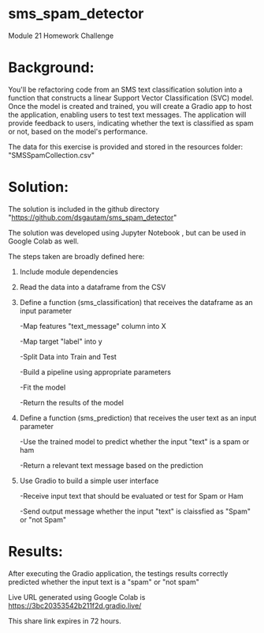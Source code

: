 # sms_spam_detector
Module 21 Homework Challenge

# Background:
You'll be refactoring code from an SMS text classification solution into a function that constructs a linear Support Vector Classification (SVC) model. Once the model is created and trained, you will create a Gradio app to host the application, enabling users to test text messages. The application will provide feedback to users, indicating whether the text is classified as spam or not, based on the model's performance.

The data for this exercise is provided and stored in the resources folder: "SMSSpamCollection.csv"

# Solution: 
The solution is included in the github directory "https://github.com/dsgautam/sms_spam_detector"

The solution was developed using Jupyter Notebook , but can be used in Google Colab as well.

The steps taken are broadly defined here:

1. Include module dependencies
2. Read the data into a dataframe from the CSV
3. Define a function (sms_classification) that receives the dataframe as an input parameter
    
    -Map features "text_message" column into X
    
    -Map target "label" into y
    
    -Split Data into Train and Test
    
    -Build a pipeline using appropriate parameters
    
    -Fit the model
    
    -Return the results of the model
4. Define a function (sms_prediction) that receives the user text as an input parameter
    
    -Use the trained model to predict whether the input "text" is a spam or ham
    
    -Return a relevant text message based on the prediction
5. Use Gradio to build a simple user interface
    
    -Receive input text that should be evaluated or test for Spam or Ham
    
    -Send output message whether the input "text" is claissfied as "Spam" or "not Spam"


# Results: 
After executing the Gradio application, the testings results correctly predicted whether the input text is a "spam" or "not spam" 

Live URL generated using Google Colab is https://3bc20353542b211f2d.gradio.live/

This share link expires in 72 hours.